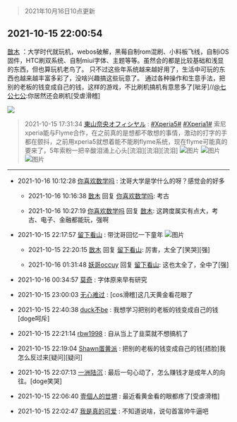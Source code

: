 > 2021年10月16日10点更新
<link rel="stylesheet" href="https://cdn.jsdelivr.net/gh/taotie6/sampleJSON@main/css/photo_show.css">
<meta name="referrer" content="no-referrer" />


 ## 2021-10-15 22:00:54 

 [㪚木](https://www.coolapk.com/feed/30714685?shareKey=MGZlZWZlYTlmNzVmNjE2OTg5OTg~) ：大学时代就玩机，webos破解，黑莓自制rom混刷、小料板飞线，自制iOS固件，HTC刷双系统、自制miui字体、主题等等。虽然会的都是比较基础和浅显的东西，但也算玩机老鸟了。
只不过这些年系统越来越好用了，生活中可玩的东西也越来越丰富多彩了，没啥兴趣搞这些玩意了。<!--break-->
通过各种操作和生意手法，把别的老板的钱变成自己的钱，这样的游戏，不比刷机搞机有意思多了[呲牙]//<a class="feed-link-uname" href="/u/七公七公">@七公七公</a>:你居然还会刷机[受虐滑稽] 

<div class="album">
<img class="img-item" src="https://image.coolapk.com/feed/2021/0820/21/1081091_0f1835be_7044_8767@1140x746.jpeg" />
</div>

> 2021-10-15 17:31:34 
> [東山奈央オフィシヤル](https://www.coolapk.com/feed/30709103?shareKey=ZGVlOWYzYzg4NmU5NjE2OTg5OTg~) : <a class="feed-link-tag" href="/t/Xperia5?type=0">#Xperia5#</a> <a class="feed-link-tag" href="/t/Xperia1?type=0">#Xperia1#</a> 索尼xperia能与Flyme合作，在之前真的是想都不敢想的事情，激动的打字的手都在颤抖，之前用xperia5就想着能不能刷flyme系统，现在flyme可能真的要来了，5年索粉一把辛酸泪涌上心头[流泪][流泪][流泪] 
![图片](https://image.coolapk.com/feed/2021/1015/17/11964116_ecd459a5_0284_089@960x1920.jpeg)
![图片](https://image.coolapk.com/feed/2021/1015/17/11964116_6f1867cc_0284_0892@960x1920.jpeg)
![图片](https://image.coolapk.com/feed/2021/1015/17/11964116_66fdfc0d_0284_0894@314x194.jpeg)

 ------- 

- 2021-10-16 10:12:28 [你喜欢数学吗](uid=3533876) : 沈哥大学是学什么的呀？感觉会的好多 

    - 2021-10-16 10:16:38 [㪚木](uid=1081091) 回复 [你喜欢数学吗](uid=3533876): 考古 

    - 2021-10-16 10:27:19 [你喜欢数学吗](uid=3533876) 回复 [㪚木](uid=1081091): 这跨度属实有点大，考古、电子、金融都能玩，强啊 

- 2021-10-15 22:17:57 [留下看山](uid=1654131) : 带沈哥回忆一下童年 ![图片](https://image.coolapk.com/feed/2021/1015/22/1654131_7476_9938@414x9228.jpg)

    - 2021-10-15 22:20:15 [㪚木](uid=1081091) 回复 [留下看山](uid=1654131): 厉害，太全了[笑哭][强] 

    - 2021-10-16 01:31:48 [妖哥occuy](uid=1388591) 回复 [留下看山](uid=1654131): 这也太全了，全中了[强] 

- 2021-10-16 00:34:57 [莫奇](uid=131936) : 字体原来早有研究 

- 2021-10-15 23:00:03 [无心难过](uid=3681127) : [cos滑稽]这几天黄金看花眼了 

- 2021-10-15 22:40:38 [duck不be](uid=743986) : 我想学习把别的老板的钱变成自己的钱[doge呵斥] 

- 2021-10-15 22:21:14 [rbw1998](uid=602980) : 自从当上了韭菜就不想搞机了 

- 2021-10-15 22:19:04 [Shawn蛋黄派](uid=2642278) : 把别的老板的钱变成自己的钱[捂脸]我怎么反过来[疑问][疑问] 

- 2021-10-15 22:07:13 [一洲陆沉](uid=889471) : 最后一句心动了，怎么赚钱才是成年人的向往。[doge笑哭] 

- 2021-10-15 22:06:40 [壹個人的丗堺](uid=1461483) : 最近看黄金看的眼都疼了[受虐滑稽] 

- 2021-10-15 22:02:47 [我是真的可爱](uid=731138) : 不知道说啥，说句首富帅牛逼吧 

